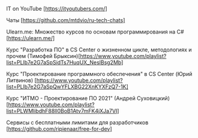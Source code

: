 IT on YouTube [https://ityoutubers.com/]

Чаты [https://github.com/mtdvio/ru-tech-chats]

Ulearn.me: Множество курсов по основам программирования на C# [https://ulearn.me/]

Курс "Разработка ПО" в CS Center о жизненном цикле, методологиях и прочем (Тимофей Брыксин)[https://www.youtube.com/playlist?list=PLlb7e2G7aSpSidTs7HuqUX_NeslBsg2Mb]

Курс "Проектирование программного обеспечения" в CS Center (Юрий Литвинов) [https://www.youtube.com/playlist?list=PLlb7e2G7aSpQwYFLXBG22XnKYXFzQ7-1K]

Курс "ИТМО - Проектирование ПО 2021" (Андрей Суховицкий) [https://www.youtube.com/playlist?list=PLWMlibdhF88ll0BoB1Atv7mFK4jXJa7VI]


Сервисы с бесплатными лимитами для разработчиков [https://github.com/ripienaar/free-for-dev]
